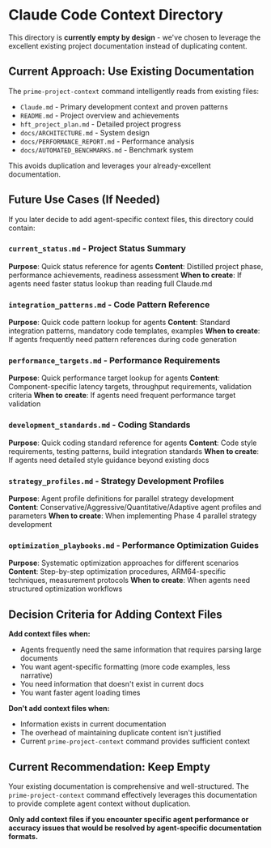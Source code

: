 # Claude Code Context Directory

This directory is **currently empty by design** - we've chosen to leverage the excellent existing project documentation instead of duplicating content.

## Current Approach: Use Existing Documentation

The `prime-project-context` command intelligently reads from existing files:
- `Claude.md` - Primary development context and proven patterns
- `README.md` - Project overview and achievements
- `hft_project_plan.md` - Detailed project progress
- `docs/ARCHITECTURE.md` - System design
- `docs/PERFORMANCE_REPORT.md` - Performance analysis
- `docs/AUTOMATED_BENCHMARKS.md` - Benchmark system

This avoids duplication and leverages your already-excellent documentation.

## Future Use Cases (If Needed)

If you later decide to add agent-specific context files, this directory could contain:

### `current_status.md` - Project Status Summary
**Purpose**: Quick status reference for agents
**Content**: Distilled project phase, performance achievements, readiness assessment
**When to create**: If agents need faster status lookup than reading full Claude.md

### `integration_patterns.md` - Code Pattern Reference
**Purpose**: Quick code pattern lookup for agents
**Content**: Standard integration patterns, mandatory code templates, examples
**When to create**: If agents frequently need pattern references during code generation

### `performance_targets.md` - Performance Requirements
**Purpose**: Quick performance target lookup for agents
**Content**: Component-specific latency targets, throughput requirements, validation criteria
**When to create**: If agents need frequent performance target validation

### `development_standards.md` - Coding Standards
**Purpose**: Quick coding standard reference for agents
**Content**: Code style requirements, testing patterns, build integration standards
**When to create**: If agents need detailed style guidance beyond existing docs

### `strategy_profiles.md` - Strategy Development Profiles
**Purpose**: Agent profile definitions for parallel strategy development
**Content**: Conservative/Aggressive/Quantitative/Adaptive agent profiles and parameters
**When to create**: When implementing Phase 4 parallel strategy development

### `optimization_playbooks.md` - Performance Optimization Guides
**Purpose**: Systematic optimization approaches for different scenarios
**Content**: Step-by-step optimization procedures, ARM64-specific techniques, measurement protocols
**When to create**: When agents need structured optimization workflows

## Decision Criteria for Adding Context Files

**Add context files when:**
- Agents frequently need the same information that requires parsing large documents
- You want agent-specific formatting (more code examples, less narrative)
- You need information that doesn't exist in current docs
- You want faster agent loading times

**Don't add context files when:**
- Information exists in current documentation
- The overhead of maintaining duplicate content isn't justified
- Current `prime-project-context` command provides sufficient context

## Current Recommendation: Keep Empty

Your existing documentation is comprehensive and well-structured. The `prime-project-context` command effectively leverages this documentation to provide complete agent context without duplication.

**Only add context files if you encounter specific agent performance or accuracy issues that would be resolved by agent-specific documentation formats.**
